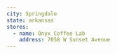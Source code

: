 ```yaml
---
city: Springdale
state: arkansas
stores:
  - name: Onyx Coffee Lab
    address: 7058 W Sunset Avenue
---
```

